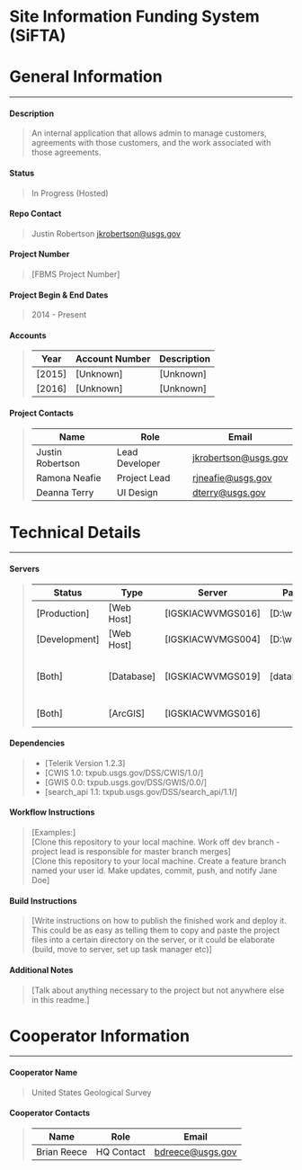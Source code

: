 # Site Information Funding System (SiFTA) #

# General Information #
---

#### Description ####
> An internal application that allows admin to manage customers, agreements with those customers, and the work associated with those agreements. 

#### Status ####
> In Progress (Hosted)

#### Repo Contact ####
> Justin Robertson jkrobertson@usgs.gov

#### Project Number ####
> [FBMS Project Number]

#### Project Begin & End Dates ####
> 2014 - Present

#### Accounts ####
> Year   | Account Number    | Description
> ---    | ---               | ---
> [2015] | [Unknown] | [Unknown]
> [2016] | [Unknown] | [Unknown]

#### Project Contacts ####
> Name       | Role                | Email
> ---        | ---                 | ---
> Justin Robertson | Lead Developer      | jkrobertson@usgs.gov
> Ramona Neafie | Project Lead | rjneafie@usgs.gov
> Deanna Terry |  UI Design | dterry@usgs.gov

# Technical Details #
---

#### Servers ####
> Status        | Type       | Server            | Path or Database Name         | Web URL                                                   | Remarks
> ---           | ---        | ---               | ---                           | ---                                                       | ---
> [Production]  | [Web Host] | [IGSKIACWVMGS016] | [D:\wwwroot\projectDirectory] | [txpub.usgs.gov/projectDirectory]                         | 
> [Development] | [Web Host] | [IGSKIACWVMGS004] | [D:\wwwroot\projectDirectory] | [igskiacwvmgs004.cr.usgs.gov/projectDirectory]            | 
> [Both]        | [Database] | [IGSKIACWVMGS019] | [dataBaseName]                |                                                           | [MS SQL Server 2012 RTM]
> [Both]        | [ArcGIS]   | [IGSKIACWVMGS016] |                               | [txpub.usgs.gov/arcgis/rest/services/mapServiceDirectory] | [ArcGIS 10.22]

#### Dependencies ####
> * [Telerik Version 1.2.3]
> * [CWIS 1.0: txpub.usgs.gov/DSS/CWIS/1.0/]
> * [GWIS 0.0: txpub.usgs.gov/DSS/GWIS/0.0/]
> * [search_api 1.1: txpub.usgs.gov/DSS/search_api/1.1/]

#### Workflow Instructions ####
> [Examples:]  
> [Clone this repository to your local machine. Work off dev branch - project lead is responsible for master branch merges]  
> [Clone this repository to your local machine. Create a feature branch named your user id. Make updates, commit, push, and notify Jane Doe] 

#### Build Instructions ####
> [Write instructions on how to publish the finished work and deploy it. This could be as easy as telling them to copy and paste the project files into a certain directory on the server, or it could be elaborate (build, move to server, set up task manager etc)]

#### Additional Notes ####
> [Talk about anything necessary to the project but not anywhere else in this readme.]

# Cooperator Information #
---

#### Cooperator Name ####
> United States Geological Survey

#### Cooperator Contacts ####
> Name       | Role              | Email
> ---        | ---               | ---
> Brian Reece | HQ Contact | bdreece@usgs.gov